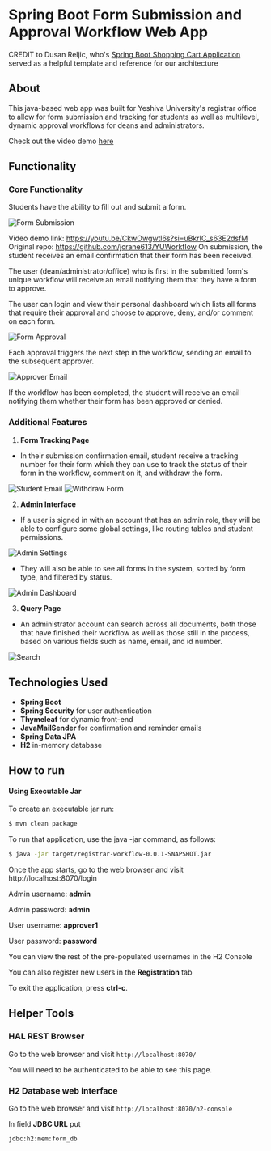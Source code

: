 # Spring Boot Form Submission and Approval Workflow Web App
CREDIT to Dusan Reljic, who's [Spring Boot Shopping Cart Application](https://github.com/reljicd/spring-boot-shopping-cart) served as a helpful template and reference for our architecture


## About
This java-based web app was built for Yeshiva University's registrar office to allow for form
submission and tracking for students as well as multilevel, dynamic approval workflows for
deans and administrators.

Check out the video demo [here](https://youtu.be/CkwOwgwtl6s)


## Functionality

### Core Functionality
Students have the ability to fill out and submit a form.

![Form Submission](media/formSubmission.gif)

Video demo link: https://youtu.be/CkwOwgwtl6s?si=uBkrIC_s63E2dsfM
Original repo: https://github.com/jcrane613/YUWorkflow
On submission, the student receives
an email confirmation that their form has been received.

The user (dean/administrator/office) who is first in the submitted form's
unique workflow will receive an email notifying them that they have a form
to approve.

The user can login and view their personal dashboard which lists
all forms that require their approval and choose to approve, deny, and/or comment
on each form.

![Form Approval](media/approval.gif)

Each approval triggers the next step in the workflow, sending an email to the subsequent approver.

![Approver Email](media/approver_email.gif)

If the workflow has been completed, the student will receive an email notifying them whether their form has been approved or denied.

### Additional Features
1. **Form Tracking Page**
- In their submission confirmation email, student receive a tracking number for their form which they can use to track the status of their form in the workflow, comment on it, and withdraw the form.

![Student Email](media/student_email.gif)
![Withdraw Form](media/withdraw_form.gif)

2. **Admin Interface**
- If a user is signed in with an account that has an admin role, they will be able to configure some global settings, like routing tables and student permissions.

![Admin Settings](media/admin_settings.gif)

- They will also be able to see all forms in the system, sorted by form type, and filtered by status.

![Admin Dashboard](media/admin_dashboard.gif)

3. **Query Page**

- An administrator account can search across all documents, both those that have finished their workflow as well as those still in the process, based on various fields such as name, email, and id number.

![Search](media/search.gif)

## Technologies Used
- **Spring Boot**
- **Spring Security** for user authentication
- **Thymeleaf** for dynamic front-end
- **JavaMailSender** for confirmation and reminder emails
- **Spring Data JPA**
- **H2** in-memory database

## How to run

#### Using Executable Jar

To create an executable jar run:

```bash
$ mvn clean package
```

To run that application, use the java -jar command, as follows:

```bash
$ java -jar target/registrar-workflow-0.0.1-SNAPSHOT.jar
```

Once the app starts, go to the web browser and visit http://localhost:8070/login

Admin username: **admin**

Admin password: **admin**

User username: **approver1**

User password: **password**

You can view the rest of the pre-populated usernames in the H2 Console

You can also register new users in the **Registration** tab

To exit the application, press **ctrl-c**.

## Helper Tools

### HAL REST Browser

Go to the web browser and visit `http://localhost:8070/`

You will need to be authenticated to be able to see this page.

### H2 Database web interface

Go to the web browser and visit `http://localhost:8070/h2-console`

In field **JDBC URL** put
```
jdbc:h2:mem:form_db
